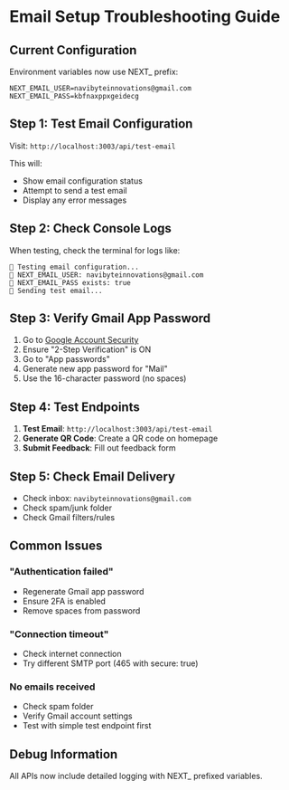 # Email Setup Troubleshooting Guide

## Current Configuration
Environment variables now use NEXT_ prefix:
```env
NEXT_EMAIL_USER=navibyteinnovations@gmail.com
NEXT_EMAIL_PASS=kbfnaxppxgeidecg
```

## Step 1: Test Email Configuration

Visit: `http://localhost:3003/api/test-email`

This will:
- Show email configuration status
- Attempt to send a test email
- Display any error messages

## Step 2: Check Console Logs

When testing, check the terminal for logs like:
```
🧪 Testing email configuration...
🧪 NEXT_EMAIL_USER: navibyteinnovations@gmail.com
🧪 NEXT_EMAIL_PASS exists: true
🧪 Sending test email...
```

## Step 3: Verify Gmail App Password

1. Go to [Google Account Security](https://myaccount.google.com/security)
2. Ensure "2-Step Verification" is ON
3. Go to "App passwords"
4. Generate new app password for "Mail"
5. Use the 16-character password (no spaces)

## Step 4: Test Endpoints

1. **Test Email**: `http://localhost:3003/api/test-email`
2. **Generate QR Code**: Create a QR code on homepage
3. **Submit Feedback**: Fill out feedback form

## Step 5: Check Email Delivery

- Check inbox: `navibyteinnovations@gmail.com`
- Check spam/junk folder
- Check Gmail filters/rules

## Common Issues

### "Authentication failed"
- Regenerate Gmail app password
- Ensure 2FA is enabled
- Remove spaces from password

### "Connection timeout"
- Check internet connection
- Try different SMTP port (465 with secure: true)

### No emails received
- Check spam folder
- Verify Gmail account settings
- Test with simple test endpoint first

## Debug Information

All APIs now include detailed logging with NEXT_ prefixed variables.
